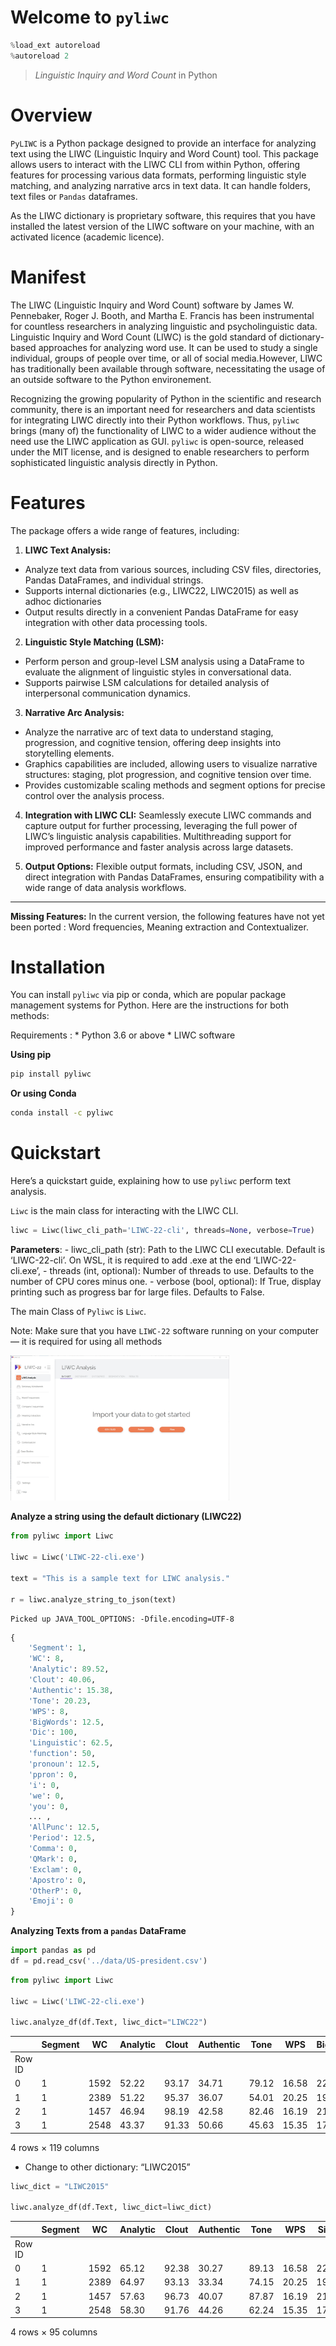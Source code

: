 # Welcome to `pyliwc`


``` python
%load_ext autoreload
%autoreload 2
```

> *Linguistic Inquiry and Word Count* in Python

# Overview

`PyLIWC` is a Python package designed to provide an interface for
analyzing text using the LIWC (Linguistic Inquiry and Word Count) tool.
This package allows users to interact with the LIWC CLI from within
Python, offering features for processing various data formats,
performing linguistic style matching, and analyzing narrative arcs in
text data. It can handle folders, text files or `Pandas` dataframes.

As the LIWC dictionary is proprietary software, this requires that you
have installed the latest version of the LIWC software on your machine,
with an activated licence (academic licence).

# Manifest

The LIWC (Linguistic Inquiry and Word Count) software by James W.
Pennebaker, Roger J. Booth, and Martha E. Francis has been instrumental
for countless researchers in analyzing linguistic and psycholinguistic
data. Linguistic Inquiry and Word Count (LIWC) is the gold standard of
dictionary-based approaches for analyzing word use. It can be used to
study a single individual, groups of people over time, or all of social
media.However, LIWC has traditionally been available through software,
necessitating the usage of an outside software to the Python
environement.

Recognizing the growing popularity of Python in the scientific and
research community, there is an important need for researchers and data
scientists for integrating LIWC directly into their Python workflows.
Thus, `pyliwc` brings (many of) the functionality of LIWC to a wider
audience without the need use the LIWC application as GUI. `pyliwc` is
open-source, released under the MIT license, and is designed to enable
researchers to perform sophisticated linguistic analysis directly in
Python.

# Features

The package offers a wide range of features, including:

1.  **LIWC Text Analysis:**

- Analyze text data from various sources, including CSV files,
  directories, Pandas DataFrames, and individual strings.
- Supports internal dictionaries (e.g., LIWC22, LIWC2015) as well as
  adhoc dictionaries
- Output results directly in a convenient Pandas DataFrame for easy
  integration with other data processing tools.

2.  **Linguistic Style Matching (LSM):**

- Perform person and group-level LSM analysis using a DataFrame to
  evaluate the alignment of linguistic styles in conversational data.
- Supports pairwise LSM calculations for detailed analysis of
  interpersonal communication dynamics.

3.  **Narrative Arc Analysis:**

- Analyze the narrative arc of text data to understand staging,
  progression, and cognitive tension, offering deep insights into
  storytelling elements.
- Graphics capabilities are included, allowing users to visualize
  narrative structures: staging, plot progression, and cognitive tension
  over time.
- Provides customizable scaling methods and segment options for precise
  control over the analysis process.

4.  **Integration with LIWC CLI:** Seamlessly execute LIWC commands and
    capture output for further processing, leveraging the full power of
    LIWC’s linguistic analysis capabilities. Multithreading support for
    improved performance and faster analysis across large datasets.

5.  **Output Options:** Flexible output formats, including CSV, JSON,
    and direct integration with Pandas DataFrames, ensuring
    compatibility with a wide range of data analysis workflows.

------------------------------------------------------------------------

**Missing Features:** In the current version, the following features
have not yet been ported : Word frequencies, Meaning extraction and
Contextualizer.

# Installation

You can install `pyliwc` via pip or conda, which are popular package
management systems for Python. Here are the instructions for both
methods:

Requirements : \* Python 3.6 or above \* LIWC software

**Using pip**

``` sh
pip install pyliwc
```

**Or using Conda**

``` sh
conda install -c pyliwc
```

# Quickstart

Here’s a quickstart guide, explaining how to use `pyliwc` perform text
analysis.

`Liwc` is the main class for interacting with the LIWC CLI.

``` python
liwc = Liwc(liwc_cli_path='LIWC-22-cli', threads=None, verbose=True) 
```

**Parameters**: - liwc_cli_path (str): Path to the LIWC CLI executable.
Default is ‘LIWC-22-cli’. On WSL, it is required to add .exe at the end
‘LIWC-22-cli.exe’, - threads (int, optional): Number of threads to use.
Defaults to the number of CPU cores minus one. - verbose (bool,
optional): If True, display printing such as progress bar for large
files. Defaults to False.

The main Class of `Pyliwc` is `Liwc`.

<div class="alert alert-info">

Note: Make sure that you have `LIWC-22` software running on your
computer — it is required for using all methods

</div>

<!-- ![liwc22_interface.jpg](images/liwc22_interface.jpg) -->

<img src="images/liwc22_interface.jpg" width="350">

**Analyze a string using the default dictionary (LIWC22)**

``` python
from pyliwc import Liwc

liwc = Liwc('LIWC-22-cli.exe')

text = "This is a sample text for LIWC analysis."

r = liwc.analyze_string_to_json(text)
```

    Picked up JAVA_TOOL_OPTIONS: -Dfile.encoding=UTF-8

``` python
{
    'Segment': 1,
    'WC': 8,
    'Analytic': 89.52,
    'Clout': 40.06,
    'Authentic': 15.38,
    'Tone': 20.23,
    'WPS': 8,
    'BigWords': 12.5,
    'Dic': 100,
    'Linguistic': 62.5,
    'function': 50,
    'pronoun': 12.5,
    'ppron': 0,
    'i': 0,
    'we': 0,
    'you': 0,
    ... ,
    'AllPunc': 12.5,
    'Period': 12.5,
    'Comma': 0,
    'QMark': 0,
    'Exclam': 0,
    'Apostro': 0,
    'OtherP': 0,
    'Emoji': 0
}

```

**Analyzing Texts from a `pandas` DataFrame**

``` python
import pandas as pd
df = pd.read_csv('../data/US-president.csv')
```

``` python
from pyliwc import Liwc

liwc = Liwc('LIWC-22-cli.exe')

liwc.analyze_df(df.Text, liwc_dict="LIWC22")
```

<div>
<style scoped>
    .dataframe tbody tr th:only-of-type {
        vertical-align: middle;
    }
&#10;    .dataframe tbody tr th {
        vertical-align: top;
    }
&#10;    .dataframe thead th {
        text-align: right;
    }
</style>

|        | Segment | WC   | Analytic | Clout | Authentic | Tone  | WPS   | BigWords | Dic   | Linguistic | ... | nonflu | filler | AllPunc | Period | Comma | QMark | Exclam | Apostro | OtherP | Emoji |
|--------|---------|------|----------|-------|-----------|-------|-------|----------|-------|------------|-----|--------|--------|---------|--------|-------|-------|--------|---------|--------|-------|
| Row ID |         |      |          |       |           |       |       |          |       |            |     |        |        |         |        |       |       |        |         |        |       |
| 0      | 1       | 1592 | 52.22    | 93.17 | 34.71     | 79.12 | 16.58 | 22.49    | 91.21 | 66.46      | ... | 0      | 0      | 14.20   | 5.97   | 6.53  | 0.06  | 0      | 0.63    | 1.01   | 0     |
| 1      | 1       | 2389 | 51.22    | 95.37 | 36.07     | 54.01 | 20.25 | 19.21    | 90.37 | 68.48      | ... | 0      | 0      | 12.98   | 5.11   | 6.20  | 0.00  | 0      | 0.54    | 1.13   | 0     |
| 2      | 1       | 1457 | 46.94    | 98.19 | 42.58     | 82.46 | 16.19 | 21.89    | 91.08 | 66.78      | ... | 0      | 0      | 15.31   | 6.18   | 7.28  | 0.00  | 0      | 0.75    | 1.10   | 0     |
| 3      | 1       | 2548 | 43.37    | 91.33 | 50.66     | 45.63 | 15.35 | 17.39    | 93.21 | 71.15      | ... | 0      | 0      | 19.66   | 6.28   | 9.11  | 0.39  | 0      | 1.69    | 2.20   | 0     |

<p>4 rows × 119 columns</p>
</div>

- Change to other dictionary: “LIWC2015”

``` python
liwc_dict = "LIWC2015" 

liwc.analyze_df(df.Text, liwc_dict=liwc_dict)
```

<div>
<style scoped>
    .dataframe tbody tr th:only-of-type {
        vertical-align: middle;
    }
&#10;    .dataframe tbody tr th {
        vertical-align: top;
    }
&#10;    .dataframe thead th {
        text-align: right;
    }
</style>

|        | Segment | WC   | Analytic | Clout | Authentic | Tone  | WPS   | Sixltr | Dic   | function | ... | Colon | SemiC | QMark | Exclam | Dash | Quote | Apostro | Parenth | OtherP | Emoji |
|--------|---------|------|----------|-------|-----------|-------|-------|--------|-------|----------|-----|-------|-------|-------|--------|------|-------|---------|---------|--------|-------|
| Row ID |         |      |          |       |           |       |       |        |       |          |     |       |       |       |        |      |       |         |         |        |       |
| 0      | 1       | 1592 | 65.12    | 92.38 | 30.27     | 89.13 | 16.58 | 22.49  | 89.38 | 53.33    | ... | 0.38  | 0.38  | 0.06  | 0      | 0.00 | 0.25  | 0.63    | 0       | 0.00   | 0     |
| 1      | 1       | 2389 | 64.97    | 93.13 | 33.34     | 74.15 | 20.25 | 19.21  | 87.57 | 55.04    | ... | 0.13  | 0.21  | 0.00  | 0      | 0.63 | 0.08  | 0.54    | 0       | 0.08   | 0     |
| 2      | 1       | 1457 | 57.63    | 96.73 | 40.07     | 87.87 | 16.19 | 21.89  | 87.99 | 53.12    | ... | 0.55  | 0.34  | 0.00  | 0      | 0.07 | 0.14  | 0.75    | 0       | 0.00   | 0     |
| 3      | 1       | 2548 | 58.30    | 91.76 | 44.26     | 62.24 | 15.35 | 17.39  | 90.07 | 55.42    | ... | 0.90  | 0.39  | 0.39  | 0      | 0.16 | 0.63  | 1.69    | 0       | 0.12   | 0     |

<p>4 rows × 95 columns</p>
</div>
